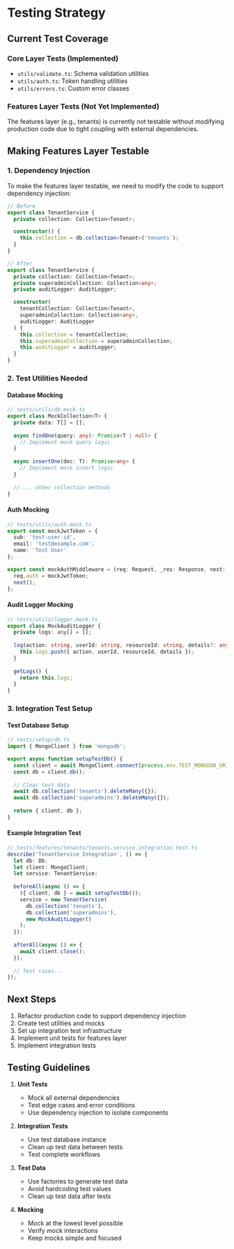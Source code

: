 # Testing Strategy

## Current Test Coverage

### Core Layer Tests (Implemented)
- `utils/validate.ts`: Schema validation utilities
- `utils/auth.ts`: Token handling utilities
- `utils/errors.ts`: Custom error classes

### Features Layer Tests (Not Yet Implemented)
The features layer (e.g., tenants) is currently not testable without modifying production code due to tight coupling with external dependencies.

## Making Features Layer Testable

### 1. Dependency Injection
To make the features layer testable, we need to modify the code to support dependency injection:

```typescript
// Before
export class TenantService {
  private collection: Collection<Tenant>;

  constructor() {
    this.collection = db.collection<Tenant>('tenants');
  }
}

// After
export class TenantService {
  private collection: Collection<Tenant>;
  private superadminCollection: Collection<any>;
  private auditLogger: AuditLogger;

  constructor(
    tenantCollection: Collection<Tenant>,
    superadminCollection: Collection<any>,
    auditLogger: AuditLogger
  ) {
    this.collection = tenantCollection;
    this.superadminCollection = superadminCollection;
    this.auditLogger = auditLogger;
  }
}
```

### 2. Test Utilities Needed

#### Database Mocking
```typescript
// tests/utils/db.mock.ts
export class MockCollection<T> {
  private data: T[] = [];
  
  async findOne(query: any): Promise<T | null> {
    // Implement mock query logic
  }
  
  async insertOne(doc: T): Promise<any> {
    // Implement mock insert logic
  }
  
  // ... other collection methods
}
```

#### Auth Mocking
```typescript
// tests/utils/auth.mock.ts
export const mockJwtToken = {
  sub: 'test-user-id',
  email: 'test@example.com',
  name: 'Test User'
};

export const mockAuthMiddleware = (req: Request, _res: Response, next: NextFunction) => {
  req.auth = mockJwtToken;
  next();
};
```

#### Audit Logger Mocking
```typescript
// tests/utils/logger.mock.ts
export class MockAuditLogger {
  private logs: any[] = [];
  
  log(action: string, userId: string, resourceId: string, details?: any) {
    this.logs.push({ action, userId, resourceId, details });
  }
  
  getLogs() {
    return this.logs;
  }
}
```

### 3. Integration Test Setup

#### Test Database Setup
```typescript
// tests/setup/db.ts
import { MongoClient } from 'mongodb';

export async function setupTestDb() {
  const client = await MongoClient.connect(process.env.TEST_MONGODB_URI!);
  const db = client.db();
  
  // Clear test data
  await db.collection('tenants').deleteMany({});
  await db.collection('superadmins').deleteMany({});
  
  return { client, db };
}
```

#### Example Integration Test
```typescript
// tests/features/tenants/tenants.service.integration.test.ts
describe('TenantService Integration', () => {
  let db: Db;
  let client: MongoClient;
  let service: TenantService;
  
  beforeAll(async () => {
    ({ client, db } = await setupTestDb());
    service = new TenantService(
      db.collection('tenants'),
      db.collection('superadmins'),
      new MockAuditLogger()
    );
  });
  
  afterAll(async () => {
    await client.close();
  });
  
  // Test cases...
});
```

## Next Steps

1. Refactor production code to support dependency injection
2. Create test utilities and mocks
3. Set up integration test infrastructure
4. Implement unit tests for features layer
5. Implement integration tests

## Testing Guidelines

1. **Unit Tests**
   - Mock all external dependencies
   - Test edge cases and error conditions
   - Use dependency injection to isolate components

2. **Integration Tests**
   - Use test database instance
   - Clean up test data between tests
   - Test complete workflows

3. **Test Data**
   - Use factories to generate test data
   - Avoid hardcoding test values
   - Clean up test data after tests

4. **Mocking**
   - Mock at the lowest level possible
   - Verify mock interactions
   - Keep mocks simple and focused